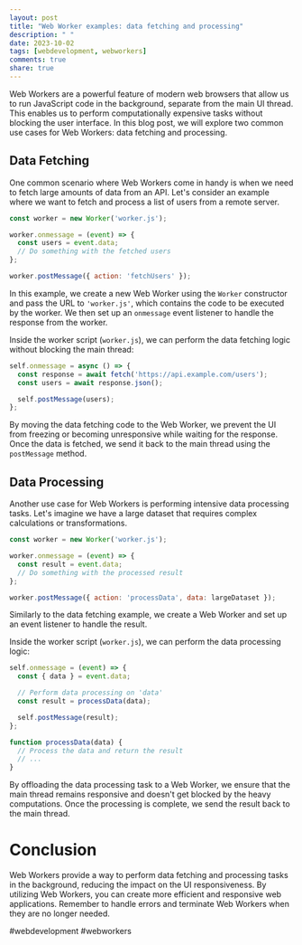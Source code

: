 ```yaml
---
layout: post
title: "Web Worker examples: data fetching and processing"
description: " "
date: 2023-10-02
tags: [webdevelopment, webworkers]
comments: true
share: true
---
```


Web Workers are a powerful feature of modern web browsers that allow us to run JavaScript code in the background, separate from the main UI thread. This enables us to perform computationally expensive tasks without blocking the user interface. In this blog post, we will explore two common use cases for Web Workers: data fetching and processing.

## Data Fetching

One common scenario where Web Workers come in handy is when we need to fetch large amounts of data from an API. Let's consider an example where we want to fetch and process a list of users from a remote server.

```javascript
const worker = new Worker('worker.js');

worker.onmessage = (event) => {
  const users = event.data;
  // Do something with the fetched users
};

worker.postMessage({ action: 'fetchUsers' });
```

In this example, we create a new Web Worker using the `Worker` constructor and pass the URL to `'worker.js'`, which contains the code to be executed by the worker. We then set up an `onmessage` event listener to handle the response from the worker.

Inside the worker script (`worker.js`), we can perform the data fetching logic without blocking the main thread:

```javascript
self.onmessage = async () => {
  const response = await fetch('https://api.example.com/users');
  const users = await response.json();

  self.postMessage(users);
};
```

By moving the data fetching code to the Web Worker, we prevent the UI from freezing or becoming unresponsive while waiting for the response. Once the data is fetched, we send it back to the main thread using the `postMessage` method.

## Data Processing

Another use case for Web Workers is performing intensive data processing tasks. Let's imagine we have a large dataset that requires complex calculations or transformations.

```javascript
const worker = new Worker('worker.js');

worker.onmessage = (event) => {
  const result = event.data;
  // Do something with the processed result
};

worker.postMessage({ action: 'processData', data: largeDataset });
```

Similarly to the data fetching example, we create a Web Worker and set up an event listener to handle the result.

Inside the worker script (`worker.js`), we can perform the data processing logic:

```javascript
self.onmessage = (event) => {
  const { data } = event.data;

  // Perform data processing on 'data'
  const result = processData(data);

  self.postMessage(result);
};

function processData(data) {
  // Process the data and return the result
  // ...
}
```

By offloading the data processing task to a Web Worker, we ensure that the main thread remains responsive and doesn't get blocked by the heavy computations. Once the processing is complete, we send the result back to the main thread.

# Conclusion

Web Workers provide a way to perform data fetching and processing tasks in the background, reducing the impact on the UI responsiveness. By utilizing Web Workers, you can create more efficient and responsive web applications. Remember to handle errors and terminate Web Workers when they are no longer needed.

#webdevelopment #webworkers